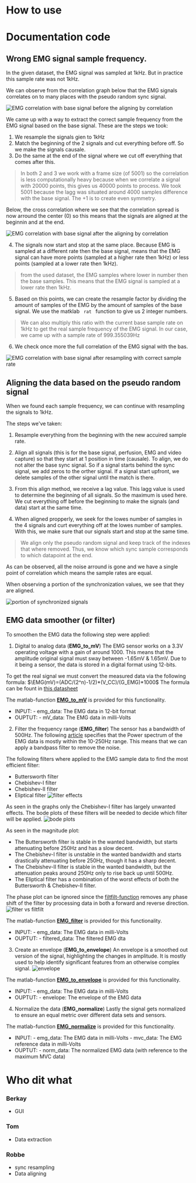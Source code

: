
# How to use



# Documentation code
## Wrong EMG signal sample frequency.
In the given dataset, the EMG signal was sampled at 1kHz. But in practice this sample rate was not 1kHz.

We can observe from the correlation graph below that the EMG signals correlates on to many places with the pseudo random sync signal.

![EMG correlation with base signal before the aligning by correlation](DOCS/assets/EMG_corr_base_before_align.png)

We came up with a way to extract the correct sample frequency from the EMG signal based on the base signal. These are the steps we took:
1. We resample the signals gien to 1kHz
2. Match the beginning of the 2 signals and cut everything before off. So we make the signals causale.
3. Do the same at the end of the signal where we cut off everything that comes after this.

> In both 2 and 3 we work with a frame size (of 5001) so the correlation is less computationally heavy because 
when we correlate a signal with 20000 points, this gives us 40000 points to process. We took 5001 because the lagg was situated around 4000 samples difference with the base signal. The +1 is to create even symmetry.

Below, the cross correlation where we see that the correlation spread is now arround the center (0) so this means that the signals are aligned at the beginnin and at the end.

![EMG correlation with base signal after the aligning by correlation](DOCS/assets/EMG_corr_base_after_align.png)

4. The signals now start and stop at the same place. Because EMG is sampled at a different rate then the base signal, 
means that the EMG signal can have more points (sampled at a higher rate then 1kHz) or less points (sampled at a lower rate then 1kHz).

> from the used dataset, the EMG samples where lower in number then the base samples. This means that the EMG signal is sampled at a lower rate then 1kHz.

5. Based on this points, we can create the resample factor by dividing the amount of samples of the EMG by the amount of samples of the base signal.
We use the matklab <code> rat </code> function to give us 2 integer numbers. 

> We can also multiply this ratio with the current base sample rate on 1kHz to get the real 
sample frequency of the EMG signal. In our case, we came up with a sample rate of 999.355039Hz

6. We check once more the full correlation of the EMG signal with the bas.

![EMG correlation with base signal after resampling with correct sample rate](DOCS/assets/EMG_corr_base_after_resample.png)

## Aligning the data based on the pseudo random signal

When we found each sample frequency, we can continue with resampling the signals to 1kHz.

The steps we've taken:

1. Resample everything from the beginning with the new accuired sample rate.

2. Align all signals (this is for the base signal, perfusion, EMG and video capture) so that they start at 1 position in time (causale). To align, we do not alter the base sync signal. So if a signal starts behind the sync signal, we add zeros to the orther signal. If a signal start upfront, we delete samples of the other signal until the match is there.

3. From this align method, we receive a lag value. This lagg value is used to determine the beginning of all signals. So the maximum is used here. We cut everything off before the beginning to make the signals (and data) start at the same time.

4. When aligned propperly, we seek for the lowes number of samples in the 4 signals and curt everything off at the lowes number of samples. With this, we make sure that our signals start and stop at the same time.

> We align only the pseudo random signal and keep track of the indexes that where removed. Thus, we know which sync sample corresponds to which datapoint at the end.

As can be observed, all the noise arround is gone and we have a single point of correlation which means the sample rates are equal.

When observing a portion of the synchronization values, we see that they are aligned.

![portion of synchronized signals](DOCS/assets/sync_signals_after_resample.png)

## EMG data smoother (or filter)
To smoothen the EMG data the following step were applied:
  1) Digital to analog data (**EMG_to_mV**)
The EMG sensor works on a 3.3V operating voltage with a gain of around 1000. This means that the amplitude original signal must sway between -1.65mV & 1.65mV. Due to it being a sensor, the data is stored in a digital format using 12-bits.

To get the real signal we must convert the measured data via the following formula:
$`\EMG(mV)=(ADC/(2^n)-1/2)*(V_CC)/(G_EMG)*1000`$
The formula can be fount in [this datasheet](https://support.pluxbiosignals.com/wp-content/uploads/2021/11/revolution-emg-sensor-datasheet-1.pdf)

The matlab-function [**EMG_to_mV**](./OTHER/Tom/EMG_to_mV.m) is provided for this functionality.
  - INPUT:  - emg_data: The EMG data in 12-bit format
  - OUPTUT: - mV_data:  The EMG data in milli-Volts

  2) Filter the frequency range (**EMG_filter**)
The sensor has a bandwidth of 500Hz. The following [article](https://www.nature.com/articles/s41598-023-33319-4) specifies that the Power spectrum of the EMG data is mostly within the 10-250Hz range. This means that we can apply a bandpass filter to remove the noise.

The following filters where applied to the EMG sample data to find the most efficient filter:
  - Buttersworth filter
  - Chebishev-I filter
  - Chebishev-II filter
  - Eliptical filter
![filter effects](./DOCS/filter_effects.jpg)

As seen in the graphs only the Chebishev-I filter has largely unwanted effects. The bode plots of these filters will be needed to decide which filter will be applied.
![bode plots](./DOCS/bode_plot.jpg)

As seen in the magnitude plot:
  - The Buttersworth filter is stable in the wanted bandwidth, but starts attenuating before 250Hz and has a slow decent.
  - The Chebishev-I filter is unstable in the wanted bandwidth and starts drastically attenuating before 250Hz, though it has a sharp decent.
  - The Chebishev-II filter is stable in the wanted bandwidth, but the attenuation peaks around 250Hz only to rise back up until 500Hz.
  - The Eliptical filter has a combination of the worst effects of both the Buttersworth & Chebishev-II filter.

The phase plot can be ignored since the [filtfilt-function](https://nl.mathworks.com/help/signal/ref/filtfilt.html) removes any phase shift of the filter by processing data in both a forward and reverse direction.
![filter vs filtfilt](./DOCS/filter_vs_filtfilt.jpg)

The matlab-function [**EMG_filter**](./OTHER/Tom/EMG_filter.m) is provided for this functionality.
  - INPUT:  - emg_data:       The EMG data in milli-Volts
  - OUPTUT: - filtered_data:  The filtered EMG dta

  3) Create an envelope (**EMG_to_envelope**)
An envelope is a smoothed out version of the signal, highlighting the changes in amplitude. It is mostly used to help identify significant features from an otherwise complex signal.
![envelope](./DOCS/envelope.jpg)

The matlab-function [**EMG_to_envelope**](./OTHER/Tom/EMG_to_envelope.m) is provided for this functionality.
  - INPUT:  - emg_data: The EMG data in milli-Volts
  - OUPTUT: - envelope: The envelope of the EMG data

  4) Normalize the data (**EMG_normalize**)
Lastly the signal gets normalized to ensure an equal metric over different data sets and sensors.

The matlab-function [**EMG_normalize**](./OTHER/Tom/EMG_normalize.m) is provided for this functionality.
  - INPUT:  - emg_data:   The EMG data in milli-Volts
            - mvc_data:   The EMG reference data in milli-Volts
  - OUPTUT: - norm_data:  The normalized EMG data (with reference to the maximum MVC data)

# Who dit what
### Berkay
- GUI
### Tom
- Data extraction
### Robbe
- sync resampling
- Data aligning